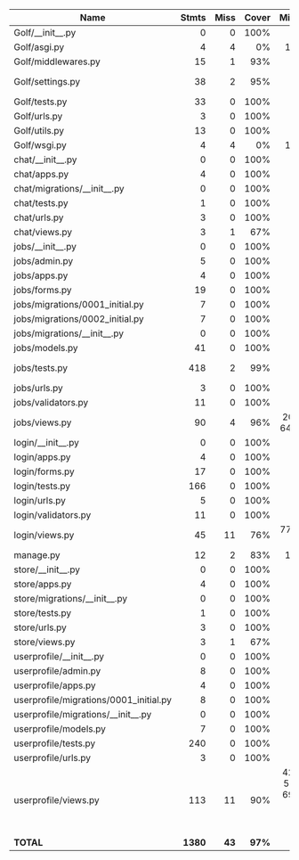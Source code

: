 | Name                                    |    Stmts |     Miss |   Cover |   Missing |
|---------------------------------------- | -------: | -------: | ------: | --------: |
| Golf/\_\_init\_\_.py                    |        0 |        0 |    100% |           |
| Golf/asgi.py                            |        4 |        4 |      0% |     10-15 |
| Golf/middlewares.py                     |       15 |        1 |     93% |        26 |
| Golf/settings.py                        |       38 |        2 |     95% |   175-176 |
| Golf/tests.py                           |       33 |        0 |    100% |           |
| Golf/urls.py                            |        3 |        0 |    100% |           |
| Golf/utils.py                           |       13 |        0 |    100% |           |
| Golf/wsgi.py                            |        4 |        4 |      0% |     10-15 |
| chat/\_\_init\_\_.py                    |        0 |        0 |    100% |           |
| chat/apps.py                            |        4 |        0 |    100% |           |
| chat/migrations/\_\_init\_\_.py         |        0 |        0 |    100% |           |
| chat/tests.py                           |        1 |        0 |    100% |           |
| chat/urls.py                            |        3 |        0 |    100% |           |
| chat/views.py                           |        3 |        1 |     67% |         6 |
| jobs/\_\_init\_\_.py                    |        0 |        0 |    100% |           |
| jobs/admin.py                           |        5 |        0 |    100% |           |
| jobs/apps.py                            |        4 |        0 |    100% |           |
| jobs/forms.py                           |       19 |        0 |    100% |           |
| jobs/migrations/0001\_initial.py        |        7 |        0 |    100% |           |
| jobs/migrations/0002\_initial.py        |        7 |        0 |    100% |           |
| jobs/migrations/\_\_init\_\_.py         |        0 |        0 |    100% |           |
| jobs/models.py                          |       41 |        0 |    100% |           |
| jobs/tests.py                           |      418 |        2 |     99% |  467, 493 |
| jobs/urls.py                            |        3 |        0 |    100% |           |
| jobs/validators.py                      |       11 |        0 |    100% |           |
| jobs/views.py                           |       90 |        4 |     96% |20-21, 64, 189 |
| login/\_\_init\_\_.py                   |        0 |        0 |    100% |           |
| login/apps.py                           |        4 |        0 |    100% |           |
| login/forms.py                          |       17 |        0 |    100% |           |
| login/tests.py                          |      166 |        0 |    100% |           |
| login/urls.py                           |        5 |        0 |    100% |           |
| login/validators.py                     |       11 |        0 |    100% |           |
| login/views.py                          |       45 |       11 |     76% |77, 83-101 |
| manage.py                               |       12 |        2 |     83% |     12-13 |
| store/\_\_init\_\_.py                   |        0 |        0 |    100% |           |
| store/apps.py                           |        4 |        0 |    100% |           |
| store/migrations/\_\_init\_\_.py        |        0 |        0 |    100% |           |
| store/tests.py                          |        1 |        0 |    100% |           |
| store/urls.py                           |        3 |        0 |    100% |           |
| store/views.py                          |        3 |        1 |     67% |         6 |
| userprofile/\_\_init\_\_.py             |        0 |        0 |    100% |           |
| userprofile/admin.py                    |        8 |        0 |    100% |           |
| userprofile/apps.py                     |        4 |        0 |    100% |           |
| userprofile/migrations/0001\_initial.py |        8 |        0 |    100% |           |
| userprofile/migrations/\_\_init\_\_.py  |        0 |        0 |    100% |           |
| userprofile/models.py                   |        7 |        0 |    100% |           |
| userprofile/tests.py                    |      240 |        0 |    100% |           |
| userprofile/urls.py                     |        3 |        0 |    100% |           |
| userprofile/views.py                    |      113 |       11 |     90% |42-44, 52, 60, 69-70, 131, 141-157 |
|                               **TOTAL** | **1380** |   **43** | **97%** |           |
